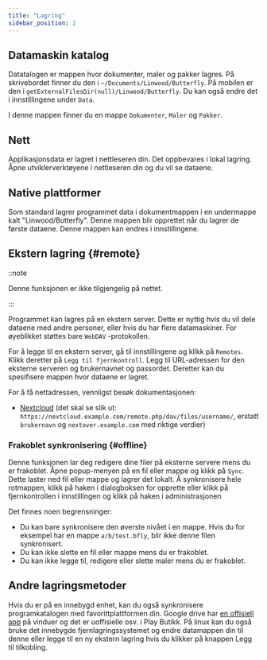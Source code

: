 ```yaml
---
title: "Lagring"
sidebar_position: 2
---
```


## Datamaskin katalog

Datatalogen er mappen hvor dokumenter, maler og pakker lagres. På skrivebordet finner du den i `~/Documents/Linwood/Butterfly`. På mobilen er den i `getExternalFilesDir(null)/Linwood/Butterfly`. Du kan også endre det i innstillingene under `Data`.

I denne mappen finner du en mappe `Dokumenter`, `Maler` og `Pakker`.

## Nett

Applikasjonsdata er lagret i nettleseren din. Det oppbevares i lokal lagring. Åpne utviklerverktøyene i nettleseren din og du vil se dataene.

## Native plattformer

Som standard lagrer programmet data i dokumentmappen i en undermappe kalt "Linwood/Butterfly". Denne mappen blir opprettet når du lagrer de første dataene. Denne mappen kan endres i innstillingene.

## Ekstern lagring {#remote}

::note

Denne funksjonen er ikke tilgjengelig på nettet.

:::

Programmet kan lagres på en ekstern server. Dette er nyttig hvis du vil dele dataene med andre personer, eller hvis du har flere datamaskiner. For øyeblikket støttes bare `WebDAV` -protokollen.

For å legge til en ekstern server, gå til innstillingene og klikk på `Remotes`. Klikk deretter på `Legg til fjernkontroll`. Legg til URL-adressen for den eksterne serveren og brukernavnet og passordet. Deretter kan du spesifisere mappen hvor dataene er lagret.

For å få nettadressen, vennligst besøk dokumentasjonen:

* [Nextcloud](https://docs.nextcloud.com/server/latest/user_manual/en/files/access_webdav.html) (det skal se slik ut: `https://nextcloud.example.com/remote.php/dav/files/username/`, erstatt `brukernavn` og `nextover.example.com` med riktige verdier)

### Frakoblet synkronisering {#offline}

Denne funksjonen lar deg redigere dine filer på eksterne servere mens du er frakoblet. Åpne popup-menyen på en fil eller mappe og klikk på `Sync`. Dette laster ned fil eller mappe og lagrer det lokalt. Å synkronisere hele rotmappen, klikk på haken i dialogboksen for opprette eller klikk på fjernkontrollen i innstillingen og klikk på haken i administrasjonen

Det finnes noen begrensninger:

* Du kan bare synkronisere den øverste nivået i en mappe. Hvis du for eksempel har en mappe `a/b/test.bfly`, blir ikke denne filen synkronisert.
* Du kan ikke slette en fil eller mappe mens du er frakoblet.
* Du kan ikke legge til, redigere eller slette maler mens du er frakoblet.

## Andre lagringsmetoder

Hvis du er på en innebygd enhet, kan du også synkronisere programkatalogen med favorittplattformen din. Google drive har [en offisiell app](https://www.google.com/drive/download/) på vinduer og det er uoffisielle osv. i Play Butikk. På linux kan du også bruke det innebygde fjernlagringssystemet og endre datamappen din til denne eller legge til en ny ekstern lagring hvis du klikker på knappen Legg til tilkobling.

